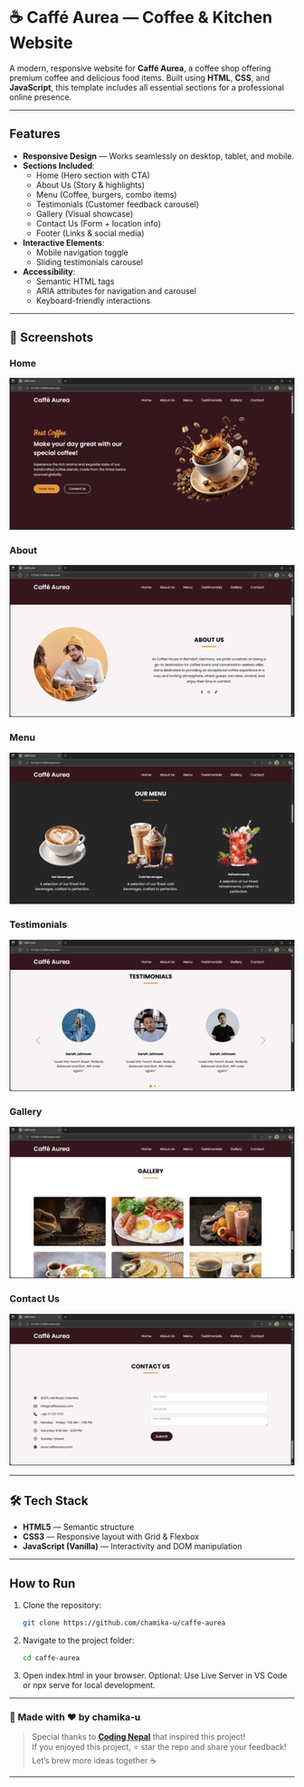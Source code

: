 # ☕ Caffé Aurea — Coffee & Kitchen Website

A modern, responsive website for **Caffé Aurea**, a coffee shop offering premium coffee and delicious food items. Built using **HTML**, **CSS**, and **JavaScript**, this template includes all essential sections for a professional online presence.

---

## Features

- **Responsive Design** — Works seamlessly on desktop, tablet, and mobile.
- **Sections Included**:
  - Home (Hero section with CTA)
  - About Us (Story & highlights)
  - Menu (Coffee, burgers, combo items)
  - Testimonials (Customer feedback carousel)
  - Gallery (Visual showcase)
  - Contact Us (Form + location info)
  - Footer (Links & social media)
- **Interactive Elements**:
  - Mobile navigation toggle
  - Sliding testimonials carousel
- **Accessibility**:
  - Semantic HTML tags
  - ARIA attributes for navigation and carousel
  - Keyboard-friendly interactions

---

## 📸 Screenshots

### Home 
![Home](screenshots/1.png)

### About 
![About](screenshots/2.png)

### Menu 
![Menu](screenshots/6.png)

### Testimonials
![Testimonials](screenshots/3.png)

### Gallery 
![Gallery](screenshots/4.png)

### Contact Us 
![Contacts](screenshots/5.png)

---


## 🛠 Tech Stack

- **HTML5** — Semantic structure
- **CSS3** — Responsive layout with Grid & Flexbox
- **JavaScript (Vanilla)** — Interactivity and DOM manipulation

---

## How to Run

1. Clone the repository:
   ```bash
   git clone https://github.com/chamika-u/caffe-aurea
   ```

2. Navigate to the project folder:
    ```bash
    cd caffe-aurea
    ```

3. Open index.html in your browser.
    Optional: Use Live Server in VS Code or npx serve for local development.

---

### 👋 Made with ❤️ by **chamika-u**

> Special thanks to [**Coding Nepal**](https://www.youtube.com/watch?v=MYFgtnKMDp4&t=2467s) that inspired this project!  
> If you enjoyed this project, ⭐ star the repo and share your feedback!  
> Let’s brew more ideas together ☕

---




